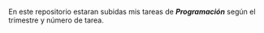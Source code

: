 En este repositorio estaran subidas mis tareas de **_Programación_** según el trimestre y número de tarea.
